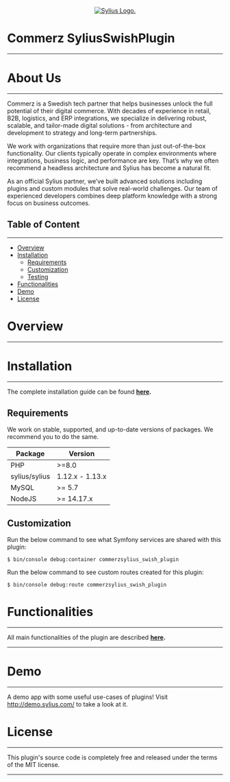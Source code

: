 <p align="center">
    <a href="https://sylius.com" target="_blank">
        <picture>
          <source media="(prefers-color-scheme: dark)" srcset="https://media.sylius.com/sylius-logo-800-dark.png">
          <source media="(prefers-color-scheme: light)" srcset="https://media.sylius.com/sylius-logo-800.png">
          <img alt="Sylius Logo." src="https://media.sylius.com/sylius-logo-800.png">
        </picture>
    </a>
</p>


# Commerz SyliusSwishPlugin
----


# About Us 
---
Commerz is a Swedish tech partner that helps businesses unlock the full potential of their digital commerce. With decades of experience in retail, B2B, logistics, and ERP integrations, we specialize in delivering robust, scalable, and tailor-made digital solutions - from architecture and development to strategy and long-term partnerships.

We work with organizations that require more than just out-of-the-box functionality. Our clients typically operate in complex environments where integrations, business logic, and performance are key. That’s why we often recommend a headless architecture and Sylius has become a natural fit.

As an official Sylius partner, we’ve built advanced solutions including plugins and custom modules that solve real-world challenges. Our team of experienced developers combines deep platform knowledge with a strong focus on business outcomes.



## Table of Content

***

* [Overview](#overview)
* [Installation](#installation)
  * [Requirements](#requirements)
  * [Customization](#customization)
  * [Testing](#testing)
* [Functionalities](#functionalities)
* [Demo](#demo)
* [License](#license)

# Overview

***

# Installation
---
The complete installation guide can be found **[here](doc/installation.md).**


## Requirements

We work on stable, supported, and up-to-date versions of packages. We recommend you to do the same.

| Package       | Version         |
|---------------|-----------------|
| PHP           | \>=8.0          |
| sylius/sylius | 1.12.x - 1.13.x |
| MySQL         | \>= 5.7         |
| NodeJS        | \>= 14.17.x     |

## Customization


Run the below command to see what Symfony services are shared with this plugin:

```
$ bin/console debug:container commerzsylius_swish_plugin
```


Run the below command to see custom routes created for this plugin:

```
$ bin/console debug:route commerzsylius_swish_plugin
```

# Functionalities
---

All main functionalities of the plugin are described **[here](doc/functionalities.md).**

---


# Demo 
---

A demo app with some useful use-cases of plugins! Visit http://demo.sylius.com/ to take a look at it.


# License

---

This plugin's source code is completely free and released under the terms of the MIT license.

---
